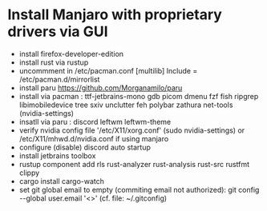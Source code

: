 # Install Manjaro with proprietary drivers via GUI
- install firefox-developer-edition
- install rust via rustup
- uncommment in /etc/pacman.conf
      [multilib]
      Include = /etc/pacman.d/mirrorlist
- install paru https://github.com/Morganamilo/paru
- install via pacman : ttf-jetbrains-mono gdb picom dmenu fzf fish ripgrep libimobiledevice tree sxiv unclutter feh polybar zathura net-tools (nvidia-settings)
- insatll via paru : discord leftwm leftwm-theme
- verify nvidia config file '/etc/X11/xorg.conf' (sudo nvidia-settings)
or /etc/X11/mhwd.d/nvidia.conf if using manjaro
- configure (disable) discord auto startup
- install jetbrains toolbox
- rustup component add rls rust-analyzer rust-analysis rust-src rustfmt clippy
- cargo install cargo-watch
- set git global email to empty (commiting email not authorized): git config --global user.email '<>' (cf. file: ~/.gitconfig)
